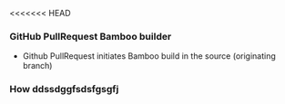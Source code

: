 <<<<<<< HEAD

### GitHub PullRequest Bamboo builder ###

* Github PullRequest initiates Bamboo build in the source (originating branch)


### How ddssdggfsdsfgsgfj
